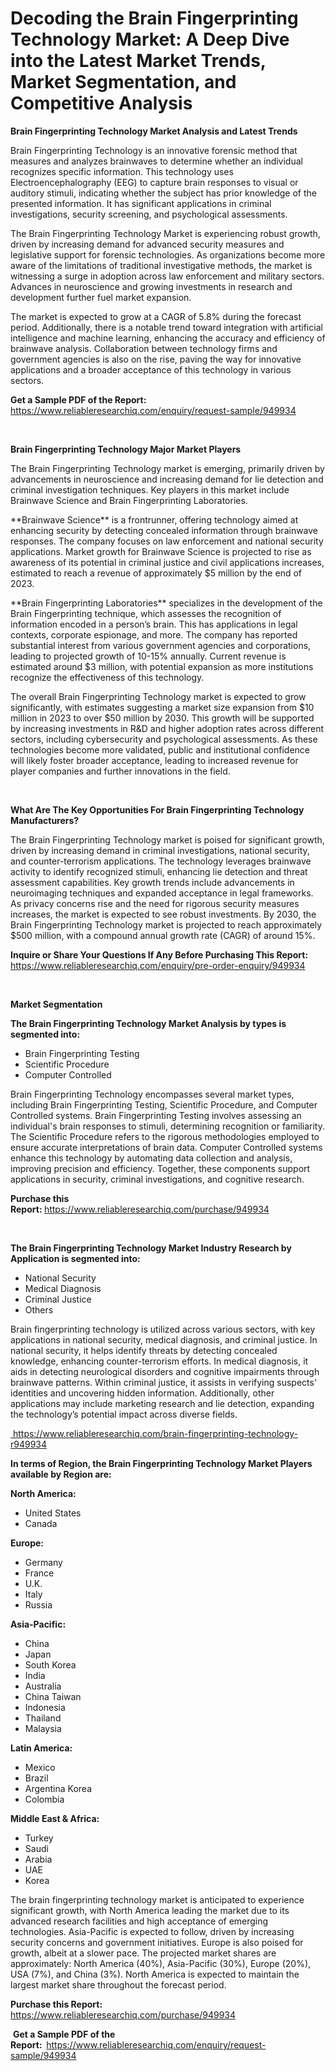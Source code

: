 <p><h1>Decoding the Brain Fingerprinting Technology Market: A Deep Dive into the Latest Market Trends, Market Segmentation, and Competitive Analysis</h1></p><p><strong>Brain Fingerprinting Technology Market Analysis and Latest Trends</strong></p>
<p><p>Brain Fingerprinting Technology is an innovative forensic method that measures and analyzes brainwaves to determine whether an individual recognizes specific information. This technology uses Electroencephalography (EEG) to capture brain responses to visual or auditory stimuli, indicating whether the subject has prior knowledge of the presented information. It has significant applications in criminal investigations, security screening, and psychological assessments.</p><p>The Brain Fingerprinting Technology Market is experiencing robust growth, driven by increasing demand for advanced security measures and legislative support for forensic technologies. As organizations become more aware of the limitations of traditional investigative methods, the market is witnessing a surge in adoption across law enforcement and military sectors. Advances in neuroscience and growing investments in research and development further fuel market expansion.</p><p>The market is expected to grow at a CAGR of 5.8% during the forecast period. Additionally, there is a notable trend toward integration with artificial intelligence and machine learning, enhancing the accuracy and efficiency of brainwave analysis. Collaboration between technology firms and government agencies is also on the rise, paving the way for innovative applications and a broader acceptance of this technology in various sectors.</p></p>
<p><strong>Get a Sample PDF of the Report:&nbsp;</strong> <a href="https://www.reliableresearchiq.com/enquiry/request-sample/949934?utm_campaign=1121&utm_medium=2&utm_source=Github&utm_content=ia&utm_term=16042025&utm_id=brain-fingerprinting-technology">https://www.reliableresearchiq.com/enquiry/request-sample/949934</a></p>
<p>&nbsp;</p>
<p><strong>Brain Fingerprinting Technology Major Market Players</strong></p>
<p><p>The Brain Fingerprinting Technology market is emerging, primarily driven by advancements in neuroscience and increasing demand for lie detection and criminal investigation techniques. Key players in this market include Brainwave Science and Brain Fingerprinting Laboratories.</p><p>**Brainwave Science** is a frontrunner, offering technology aimed at enhancing security by detecting concealed information through brainwave responses. The company focuses on law enforcement and national security applications. Market growth for Brainwave Science is projected to rise as awareness of its potential in criminal justice and civil applications increases, estimated to reach a revenue of approximately $5 million by the end of 2023.</p><p>**Brain Fingerprinting Laboratories** specializes in the development of the Brain Fingerprinting technique, which assesses the recognition of information encoded in a person’s brain. This has applications in legal contexts, corporate espionage, and more. The company has reported substantial interest from various government agencies and corporations, leading to projected growth of 10-15% annually. Current revenue is estimated around $3 million, with potential expansion as more institutions recognize the effectiveness of this technology.</p><p>The overall Brain Fingerprinting Technology market is expected to grow significantly, with estimates suggesting a market size expansion from $10 million in 2023 to over $50 million by 2030. This growth will be supported by increasing investments in R&D and higher adoption rates across different sectors, including cybersecurity and psychological assessments. As these technologies become more validated, public and institutional confidence will likely foster broader acceptance, leading to increased revenue for player companies and further innovations in the field.</p></p>
<p>&nbsp;</p>
<p><strong>What Are The Key Opportunities For Brain Fingerprinting Technology Manufacturers?</strong></p>
<p><p>The Brain Fingerprinting Technology market is poised for significant growth, driven by increasing demand in criminal investigations, national security, and counter-terrorism applications. The technology leverages brainwave activity to identify recognized stimuli, enhancing lie detection and threat assessment capabilities. Key growth trends include advancements in neuroimaging techniques and expanded acceptance in legal frameworks. As privacy concerns rise and the need for rigorous security measures increases, the market is expected to see robust investments. By 2030, the Brain Fingerprinting Technology market is projected to reach approximately $500 million, with a compound annual growth rate (CAGR) of around 15%.</p></p>
<p><strong>Inquire or Share Your Questions If Any Before Purchasing This Report:</strong> <a href="https://www.reliableresearchiq.com/enquiry/pre-order-enquiry/949934?utm_campaign=1121&utm_medium=2&utm_source=Github&utm_content=ia&utm_term=16042025&utm_id=brain-fingerprinting-technology">https://www.reliableresearchiq.com/enquiry/pre-order-enquiry/949934</a></p>
<p>&nbsp;</p>
<p><strong>Market Segmentation</strong></p>
<p><strong>The Brain Fingerprinting Technology Market Analysis by types is segmented into:</strong></p>
<p><ul><li>Brain Fingerprinting Testing</li><li>Scientific Procedure</li><li>Computer Controlled</li></ul></p>
<p><p>Brain Fingerprinting Technology encompasses several market types, including Brain Fingerprinting Testing, Scientific Procedure, and Computer Controlled systems. Brain Fingerprinting Testing involves assessing an individual's brain responses to stimuli, determining recognition or familiarity. The Scientific Procedure refers to the rigorous methodologies employed to ensure accurate interpretations of brain data. Computer Controlled systems enhance this technology by automating data collection and analysis, improving precision and efficiency. Together, these components support applications in security, criminal investigations, and cognitive research.</p></p>
<p><strong>Purchase this Report:&nbsp;</strong><a href="https://www.reliableresearchiq.com/purchase/949934?utm_campaign=1121&utm_medium=2&utm_source=Github&utm_content=ia&utm_term=16042025&utm_id=brain-fingerprinting-technology">https://www.reliableresearchiq.com/purchase/949934</a></p>
<p>&nbsp;</p>
<p><strong>The Brain Fingerprinting Technology Market Industry Research by Application is segmented into:</strong></p>
<p><ul><li>National Security</li><li>Medical Diagnosis</li><li>Criminal Justice</li><li>Others</li></ul></p>
<p><p>Brain fingerprinting technology is utilized across various sectors, with key applications in national security, medical diagnosis, and criminal justice. In national security, it helps identify threats by detecting concealed knowledge, enhancing counter-terrorism efforts. In medical diagnosis, it aids in detecting neurological disorders and cognitive impairments through brainwave patterns. Within criminal justice, it assists in verifying suspects' identities and uncovering hidden information. Additionally, other applications may include marketing research and lie detection, expanding the technology’s potential impact across diverse fields.</p></p>
<p><a href="https://www.reliableresearchiq.com/brain-fingerprinting-technology-r949934?utm_campaign=1121&utm_medium=2&utm_source=Github&utm_content=ia&utm_term=16042025&utm_id=brain-fingerprinting-technology">&nbsp;https://www.reliableresearchiq.com/brain-fingerprinting-technology-r949934</a></p>
<p><strong>In terms of Region, the Brain Fingerprinting Technology Market Players available by Region are:</strong></p>
<p>
    <p> <strong> North America: </strong>
        <ul>
            <li>United States</li>
            <li>Canada</li>
        </ul>
        </p> 
    <p> <strong> Europe: </strong>
        <ul>
            <li>Germany</li>
            <li>France</li>
            <li>U.K.</li>
            <li>Italy</li>
            <li>Russia</li>
        </ul>
        </p> 
    <p> <strong> Asia-Pacific: </strong>
        <ul>
            <li>China</li>
            <li>Japan</li>
            <li>South Korea</li>
            <li>India</li>
            <li>Australia</li>
            <li>China Taiwan</li>
            <li>Indonesia</li>
            <li>Thailand</li>
            <li>Malaysia</li>
        </ul>
        </p> 
    <p> <strong> Latin America: </strong>
        <ul>
            <li>Mexico</li>
            <li>Brazil</li>
            <li>Argentina Korea</li>
            <li>Colombia</li>
        </ul>
        </p> 
    <p> <strong> Middle East & Africa: </strong>
        <ul>
            <li>Turkey</li>
            <li>Saudi</li>
            <li>Arabia</li>
            <li>UAE</li>
            <li>Korea</li>
        </ul>
    </p>
    </p>
<p><p>The brain fingerprinting technology market is anticipated to experience significant growth, with North America leading the market due to its advanced research facilities and high acceptance of emerging technologies. Asia-Pacific is expected to follow, driven by increasing security concerns and government initiatives. Europe is also poised for growth, albeit at a slower pace. The projected market shares are approximately: North America (40%), Asia-Pacific (30%), Europe (20%), USA (7%), and China (3%). North America is expected to maintain the largest market share throughout the forecast period.</p></p>
<p><strong>Purchase this Report: </strong><a href="https://www.reliableresearchiq.com/purchase/949934?utm_campaign=1121&utm_medium=2&utm_source=Github&utm_content=ia&utm_term=16042025&utm_id=brain-fingerprinting-technology">https://www.reliableresearchiq.com/purchase/949934</a></p>
<p>&nbsp;<strong>Get a Sample PDF of the Report:&nbsp;&nbsp;</strong><a href="https://www.reliableresearchiq.com/enquiry/request-sample/949934?utm_campaign=1121&utm_medium=2&utm_source=Github&utm_content=ia&utm_term=16042025&utm_id=brain-fingerprinting-technology">https://www.reliableresearchiq.com/enquiry/request-sample/949934</a></p>
<p><strong></strong></p>
<p><p></p><p></p><p></p></p>
